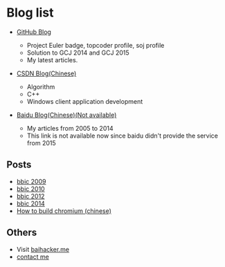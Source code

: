 # Blog list
* [GitHub Blog](http://baihacker.github.io/main/)
  * Project Euler badge, topcoder profile, soj profile
  * Solution to GCJ 2014 and GCJ 2015
  * My latest articles.

* [CSDN Blog(Chinese)](http://blog.csdn.net/baihacker)
  * Algorithm
  * C++
  * Windows client application development

* [Baidu Blog(Chinese)(Not available)](http://hi.baidu.com/feixue)
  * My articles from 2005 to 2014
  * This link is not available now since baidu didn't provide the service  from 2015

## Posts
* [bbic 2009](http://acm.scu.edu.cn/soj/contest/contest.action?cid=202)
* [bbic 2010](http://acm.scu.edu.cn/soj/contest/contest.action?cid=249)
* [bbic 2012](http://acm.scu.edu.cn/soj/contest/contest.action?cid=329)
* [bbic 2014](http://acm.scu.edu.cn/soj/contest/contest.action?cid=346)
* [How to build chromium (chinese)](https://github.com/baihacker/main/tree/master/chromium)

## Others
* Visit [baihacker.me](http://baihacker.me/)
* [contact me](https://github.com/baihacker/main/issues/1)
